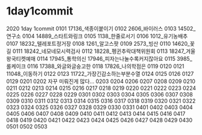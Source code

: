 # 1day1commit
2020 1day 1commit
0101 17136_색종이붙이기
0102 2606_바이러스
0103 14502_연구소
0104 14889_스타트와링크
0105 1138_한줄로서기
0106 1012_유기농배추
0107 18232_텔레포트정거장
0108 1261_알고스팟
0109 2573_빙산
0110 14620_꽃길
0111 18242_네모네모시력검사
0112 18228_펭귄추락대책위원회
0113 18247_겨울왕국티켓예매
0114 17945_통학의신 17946_피자는나눌수록커지잖아요
0115 3985_롤케이크
0116 17388_와글와글숭고한
0118 17826_나의학점은
0119 
0120 
0121 11048_이동하기
0122
0123 11722_가장긴감소하는부분수열
0124
0125
0126
0127
0129 
0201
0202 자꾸 미뤄진게 많다...
0203
0204 
0206
0207
0208
0209
0210
0211
0212
0213
0214
0215
0216
0217
0218
0219
0220
0221
0222
0223
0224
0225
0226
0227
0228
0229
0301
0302
0303
0304
0305
0306
0307
0308
0309
0310
0311
0312
0313
0314
0315
0316
0317
0318
0319
0320
0321
0322
0323
0324
0325
0326
0327
0328
0329
0330
0331
0401
0402
0403
0404
0405
0406
0407
0408
0409
0410
0411
0412
0413
0414
0415
0416
0417
0418
0419
0420
0421
0422
0423
0424
0425
0426
0427
0428
0429
0430
0501
0502
0503
